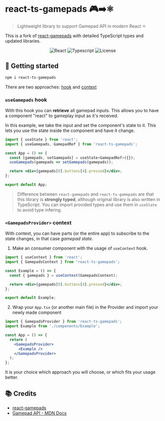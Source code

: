 # react-ts-gamepads 🎮➡️⚛️

> Lightweight library to support Gamepad API in modern React ⚛️

This is a fork of [react-gamepads](https://github.com/whoisryosuke/react-gamepads) with detailed TypeScript types and updated libraries.

<div align="center">

![React](https://img.shields.io/badge/React-20232A?style=for-the-badge&logo=react&logoColor=61DAFB) ![Typescript](https://img.shields.io/badge/TypeScript-007ACC?style=for-the-badge&logo=typescript&logoColor=white) ![License](https://img.shields.io/badge/License-MIT-green?style=for-the-badge)

</div>

## 🛫 Getting started

```bash
npm i react-ts-gamepads
```

There are two approaches: [hook](#usegamepads-hook) and [context](#gamepadsprovider-context)

### `useGamepads` hook

With this hook you can **retrieve** all gamepad inputs. This allows you to have a component "react" to gameplay input as it's received.

In this example, we take the input and set the component's state to it. This lets you use the state inside the component and have it change.

```jsx
import { useState } from 'react';
import { useGamepads, GamepadRef } from 'react-ts-gamepads';

const App = () => {
  const [gamepads, setGamepads] = useState<GamepadRef>({});
  useGamepads(gamepads => setGamepads(gamepads));

  return <div>{gamepads[0].buttons[4].pressed}</div>;
};

export default App;
```

> Difference between `react-gamepads` and `react-ts-gamepads` are that this library is **strongly typed**, although original library is also written in TypeScript.
> You can import provided types and use them in `useState` to avoid type infering.

### `<GamepadsProvider>` context

With context, you can have parts (or the entire app) to subscribe to the state changes, in that case _gamepad state_.

1. Make an consumer component with the usage of `useContext` hook.

```jsx
import { useContext } from 'react';
import { GamepadsContext } from 'react-ts-gamepads';

const Example = () => {
  const { gamepads } = useContext(GamepadsContext);

  return <div>{gamepads[0].buttons[4].pressed}</div>;
};

export default Example;
```

2. Wrap your `App.tsx` (or another main file) in the Provider and import your newly made component

```jsx
import { GamepadsProvider } from 'react-ts-gamepads';
import Example from './components/Example';

const App = () => {
  return (
    <GamepadsProvider>
      <Example />
    </GamepadsProvider>
  );
};
```

It is your choice which approach you will choose, or which fits your usage better.

## 📚 Credits

- [react-gamepads](https://github.com/whoisryosuke/react-gamepads)
- [Gamepad API - MDN Docs](https://developer.mozilla.org/en-US/docs/Web/API/Gamepad_API/Using_the_Gamepad_API)
